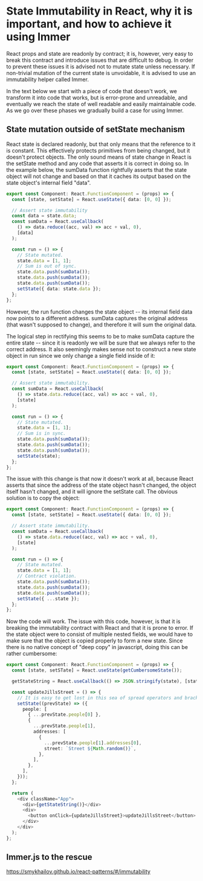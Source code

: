 # State Immutability in React, why it is important, and how to achieve it using Immer

React props and state are readonly by contract; it is, however, very easy to break this contract and introduce issues that are difficult to debug. In order to prevent these issues it is advised not to mutate state unless necessary. If non-trivial mutation of the current state is unvoidable, it is advised to use an immutability helper called Immer.

In the text below we start with a piece of code that doesn't work, we transform it into code that works, but is error-prone and unreadable, and eventually we reach the state of well readable and easily maintainable code. As we go over these phases we gradually build a case for using Immer.

## State mutation outside of setState mechanism

React state is declared readonly, but that only means that the reference to it is constant. This effectively protects primitives from being changed, but it doesn't protect objects. The only sound means of state change in React is the setState method and any code that asserts it is correct in doing so. In the example below, the sumData function rightfully asserts that the state object will not change and based on that it caches its output based on the state object's internal field "data".

```ts
export const Component: React.FunctionComponent = (props) => {
  const [state, setState] = React.useState({ data: [0, 0] });

  // Assert state immutability
  const data = state.data;
  const sumData = React.useCallback(
    () => data.reduce((acc, val) => acc + val, 0),
    [data]
  );

  const run = () => {
    // State mutated.
    state.data = [1, 1];
    // Sum is out of sync.
    state.data.push(sumData());
    state.data.push(sumData());
    state.data.push(sumData());
    setState({ data: state.data });
  };
};
```

However, the run function changes the state object -- its internal field data now points to a different address. sumData captures the original address (that wasn't supposed to change), and therefore it will sum the original data.

The logical step in rectifying this seems to be to make sumData capture the entire state -- since it is readonly we will be sure that we always refer to the correct address. It also seemingly makes sense not to construct a new state object in run since we only change a single field inside of it:

```ts
export const Component: React.FunctionComponent = (props) => {
  const [state, setState] = React.useState({ data: [0, 0] });

  // Assert state immutability.
  const sumData = React.useCallback(
    () => state.data.reduce((acc, val) => acc + val, 0),
    [state]
  );

  const run = () => {
    // State mutated.
    state.data = [1, 1];
    // Sum is in sync.
    state.data.push(sumData());
    state.data.push(sumData());
    state.data.push(sumData());
    setState(state);
  };
};
```

The issue with this change is that now it doesn't work at all, because React asserts that since the address of the state object hasn't changed, the object itself hasn't changed, and it will ignore the setState call. The obvious solution is to copy the object:

```ts
export const Component: React.FunctionComponent = (props) => {
  const [state, setState] = React.useState({ data: [0, 0] });

  // Assert state immutability.
  const sumData = React.useCallback(
    () => state.data.reduce((acc, val) => acc + val, 0),
    [state]
  );

  const run = () => {
    // State mutated.
    state.data = [1, 1];
    // Contract violation.
    state.data.push(sumData());
    state.data.push(sumData());
    state.data.push(sumData());
    setState({ ...state });
  };
};
```

Now the code will work. The issue with this code, however, is that it is breaking the immutability contract with React and that it is prone to error. If the state object were to consist of multiple nested fields, we would have to make sure that the object is copied properly to form a new state. Since there is no native concept of "deep copy" in javascript, doing this can be rather cumbersome:

```ts
export const Component: React.FunctionComponent = (props) => {
  const [state, setSTate] = React.useState(getCumbersomeState());

  getStateString = React.useCallback(() => JSON.stringify(state), [state]);

  const updateJillsStreet = () => {
    // It is easy to get lost in this sea of spread operators and brackets.
    setState((prevState) => ({
      people: [
        { ...prevState.people[0] },
        {
          ...prevState.people[1],
          addresses: [
            {
              ...prevState.people[1].addresses[0],
              street: `Street ${Math.random()}`,
            },
          ],
        },
      ],
    }));
  };

  return (
    <div className="App">
      <div>{getStateString()}</div>
      <div>
        <button onClick={updateJillsStreet}>updateJillsStreet</button>
      </div>
    </div>
  );
};
```

## Immer.js to the rescue

https://smykhailov.github.io/react-patterns/#/immutability
